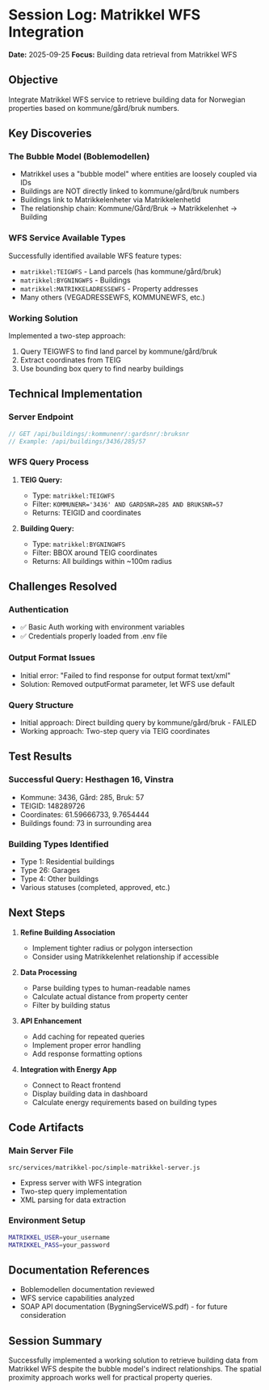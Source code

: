# Session Log: Matrikkel WFS Integration
**Date:** 2025-09-25
**Focus:** Building data retrieval from Matrikkel WFS

## Objective
Integrate Matrikkel WFS service to retrieve building data for Norwegian properties based on kommune/gård/bruk numbers.

## Key Discoveries

### The Bubble Model (Boblemodellen)
- Matrikkel uses a "bubble model" where entities are loosely coupled via IDs
- Buildings are NOT directly linked to kommune/gård/bruk numbers
- Buildings link to Matrikkelenheter via MatrikkelenhetId
- The relationship chain: Kommune/Gård/Bruk → Matrikkelenhet → Building

### WFS Service Available Types
Successfully identified available WFS feature types:
- `matrikkel:TEIGWFS` - Land parcels (has kommune/gård/bruk)
- `matrikkel:BYGNINGWFS` - Buildings
- `matrikkel:MATRIKKELADRESSEWFS` - Property addresses
- Many others (VEGADRESSEWFS, KOMMUNEWFS, etc.)

### Working Solution
Implemented a two-step approach:
1. Query TEIGWFS to find land parcel by kommune/gård/bruk
2. Extract coordinates from TEIG
3. Use bounding box query to find nearby buildings

## Technical Implementation

### Server Endpoint
```javascript
// GET /api/buildings/:kommunenr/:gardsnr/:bruksnr
// Example: /api/buildings/3436/285/57
```

### WFS Query Process
1. **TEIG Query:**
   - Type: `matrikkel:TEIGWFS`
   - Filter: `KOMMUNENR='3436' AND GARDSNR=285 AND BRUKSNR=57`
   - Returns: TEIGID and coordinates

2. **Building Query:**
   - Type: `matrikkel:BYGNINGWFS`
   - Filter: BBOX around TEIG coordinates
   - Returns: All buildings within ~100m radius

## Challenges Resolved

### Authentication
- ✅ Basic Auth working with environment variables
- ✅ Credentials properly loaded from .env file

### Output Format Issues
- Initial error: "Failed to find response for output format text/xml"
- Solution: Removed outputFormat parameter, let WFS use default

### Query Structure
- Initial approach: Direct building query by kommune/gård/bruk - FAILED
- Working approach: Two-step query via TEIG coordinates

## Test Results

### Successful Query: Hesthagen 16, Vinstra
- Kommune: 3436, Gård: 285, Bruk: 57
- TEIGID: 148289726
- Coordinates: 61.59666733, 9.7654444
- Buildings found: 73 in surrounding area

### Building Types Identified
- Type 1: Residential buildings
- Type 26: Garages
- Type 4: Other buildings
- Various statuses (completed, approved, etc.)

## Next Steps

1. **Refine Building Association**
   - Implement tighter radius or polygon intersection
   - Consider using Matrikkelenhet relationship if accessible

2. **Data Processing**
   - Parse building types to human-readable names
   - Calculate actual distance from property center
   - Filter by building status

3. **API Enhancement**
   - Add caching for repeated queries
   - Implement proper error handling
   - Add response formatting options

4. **Integration with Energy App**
   - Connect to React frontend
   - Display building data in dashboard
   - Calculate energy requirements based on building types

## Code Artifacts

### Main Server File
`src/services/matrikkel-poc/simple-matrikkel-server.js`
- Express server with WFS integration
- Two-step query implementation
- XML parsing for data extraction

### Environment Setup
```bash
MATRIKKEL_USER=your_username
MATRIKKEL_PASS=your_password
```

## Documentation References
- Boblemodellen documentation reviewed
- WFS service capabilities analyzed
- SOAP API documentation (BygningServiceWS.pdf) - for future consideration

## Session Summary
Successfully implemented a working solution to retrieve building data from Matrikkel WFS despite the bubble model's indirect relationships. The spatial proximity approach works well for practical property queries.